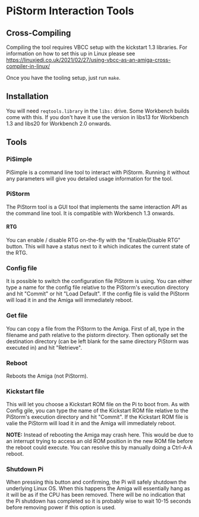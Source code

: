 # PiStorm Interaction Tools

## Cross-Compiling

Compiling the tool requires VBCC setup with the kickstart 1.3 libraries. For information on how to set this up in Linux please see https://linuxjedi.co.uk/2021/02/27/using-vbcc-as-an-amiga-cross-compiler-in-linux/

Once you have the tooling setup, just run `make`.

## Installation

You will need `reqtools.library` in the `libs:` drive. Some Workbench builds come with this. If you don't have it use the version in libs13 for Workbench 1.3 and libs20 for Workbench 2.0 onwards.

## Tools

### PiSimple

PiSimple is a command line tool to interact with PiStorm. Running it without any parameters will give you detailed usage information for the tool.

### PiStorm

The PiStorm tool is a GUI tool that implements the same interaction API as the command line tool. It is compatible with Workbench 1.3 onwards.

#### RTG

You can enable / disable RTG on-the-fly with the "Enable/Disable RTG" button. This will have a status next to it which indicates the current state of the RTG.

### Config file

It is possible to switch the configuration file PiStorm is using. You can either type a name for the config file relative to the PiStorm's execution directory and hit "Commit" or hit "Load Default". If the config file is valid the PiStorm will load it in and the Amiga will immediately reboot.

### Get file

You can copy a file from the PiStorm to the Amiga. First of all, type in the filename and path relative to the pistorm directory. Then optionally set the destination directory (can be left blank for the same directory PiStorm was executed in) and hit "Retrieve".

### Reboot

Reboots the Amiga (not PiStorm).

### Kickstart file

This will let you choose a Kickstart ROM file on the Pi to boot from. As with Config gile, you can type the name of the Kickstart ROM file relative to the PiStorm's execution directory and hit "Commit". If the Kickstart ROM file is valie the PiStorm will load it in and the Amiga will immediately reboot.

**NOTE:** Instead of rebooting the Amiga may crash here. This would be due to an interrupt trying to access an old ROM position in the new ROM file before the reboot could execute. You can resolve this by manually doing a Ctrl-A-A reboot.

### Shutdown Pi

When pressing this button and confirming, the Pi will safely shutdown the underlying Linux OS. When this happens the Amiga will essentially hang as it will be as if the CPU has been removed. There will be no indication that the Pi shutdown has completed so it is probably wise to wait 10-15 seconds before removing power if this option is used.
